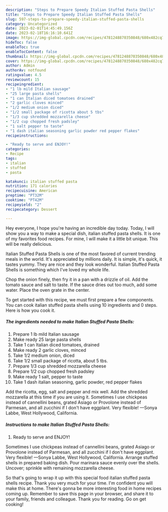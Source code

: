 ```yaml
---
description: "Steps to Prepare Speedy Italian Stuffed Pasta Shells"
title: "Steps to Prepare Speedy Italian Stuffed Pasta Shells"
slug: 597-steps-to-prepare-speedy-italian-stuffed-pasta-shells
category: Uncategorized
date: 2023-02-01T14:45:49.156Z
date: 2023-02-18T16:16:10.641Z
image: https://img-global.cpcdn.com/recipes/4781248870350848/680x482cq70/italian-stuffed-pasta-shells-recipe-main-photo.jpg
hideToc: false
enableToc: true
enableTocContent: false
thumbnail: https://img-global.cpcdn.com/recipes/4781248870350848/680x482cq70/italian-stuffed-pasta-shells-recipe-main-photo.jpg
cover: https://img-global.cpcdn.com/recipes/4781248870350848/680x482cq70/italian-stuffed-pasta-shells-recipe-main-photo.jpg
author: Admin
authorAv: notfound
ratingvalue: 4.5
reviewcount: 15
recipeingredient:
- "1 lb mild Italian sausage"
- "25 large pasta shells"
- "1 can Italian diced tomatoes drained"
- "2 garlic cloves minced"
- "1/2 medium onion diced"
- "1/2 small package of ricotta about 5 tbs"
- "1/3 cup shredded mozzarella cheese"
- "1/2 cup chopped fresh padsley"
- "1 salt pepper to taste"
- "1 dash italian seasoning garlic powder red pepper flakes"
recipeinstructions:

- "Ready to serve and ENJOY!"
categories:
- Recipe
tags:
- italian
- stuffed
- pasta

katakunci: italian stuffed pasta 
nutrition: 171 calories
recipecuisine: American
preptime: "PT32M"
cooktime: "PT42M"
recipeyield: "2"
recipecategory: Dessert

---
```



Hey everyone, I hope you're having an incredible day today. Today, I will show you a way to make a special dish, italian stuffed pasta shells. It is one of my favorites food recipes. For mine, I will make it a little bit unique. This will be really delicious.

Italian Stuffed Pasta Shells is one of the most favored of current trending meals in the world. It's appreciated by millions daily. It is simple, it's quick, it tastes yummy. They are nice and they look wonderful. Italian Stuffed Pasta Shells is something which I've loved my whole life.

Chop the onion finely, then fry it in a pan with a drizzle of oil. Add the tomato sauce and salt to taste. If the sauce dries out too much, add some water. Place the oven grate in the center.


To get started with this recipe, we must first prepare a few components. You can cook italian stuffed pasta shells using 10 ingredients and 0 steps. Here is how you cook it.

<!--inarticleads1-->

##### The ingredients needed to make Italian Stuffed Pasta Shells:

1. Prepare 1 lb mild Italian sausage
1. Make ready 25 large pasta shells
1. Take 1 can Italian diced tomatoes, drained
1. Make ready 2 garlic cloves, minced
1. Take 1/2 medium onion, diced
1. Take 1/2 small package of ricotta, about 5 tbs.
1. Prepare 1/3 cup shredded mozzarella cheese
1. Prepare 1/2 cup chopped fresh padsley
1. Make ready 1 salt, pepper to taste
1. Take 1 dash italian seasoning, garlic powder, red pepper flakes


Add the ricotta, egg, salt and pepper and mix well. Add the shredded mozzarella at this time if you are using it. Sometimes I use chickpeas instead of cannellini beans, grated Asiago or Provolone instead of Parmesan, and all zucchini if I don&#39;t have eggplant. Very flexible! —Sonya Labbe, West Hollywood, California. 

<!--inarticleads2-->

##### Instructions to make Italian Stuffed Pasta Shells:


1. Ready to serve and ENJOY!

Sometimes I use chickpeas instead of cannellini beans, grated Asiago or Provolone instead of Parmesan, and all zucchini if I don&#39;t have eggplant. Very flexible! —Sonya Labbe, West Hollywood, California. Arrange stuffed shells in prepared baking dish. Pour marinara sauce evenly over the shells. Uncover; sprinkle with remaining mozzarella cheese. 

So that's going to wrap it up with this special food italian stuffed pasta shells recipe. Thank you very much for your time. I'm confident you will make this at home. There's gonna be more interesting food in home recipes coming up. Remember to save this page in your browser, and share it to your family, friends and colleague. Thank you for reading. Go on get cooking!
